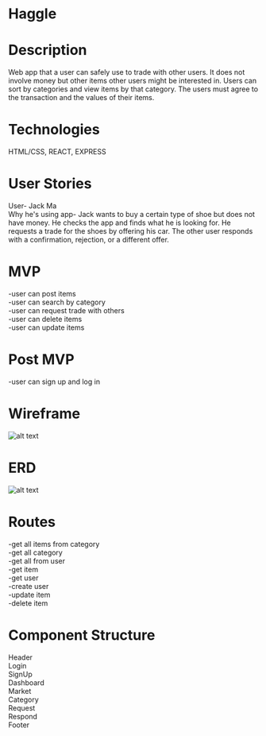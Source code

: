 # Haggle

# Description
Web app that a user can safely use to trade with other users. It does not involve money but other items other users might be interested in. Users can sort by categories and view items by that category. The users must agree to the transaction and the values of their items.

# Technologies
HTML/CSS, REACT, EXPRESS

# User Stories
User- Jack Ma <br/>
Why he's using app- Jack wants to buy a certain type of shoe but does not have money. He checks the app and finds what he is looking for. He requests a trade for the shoes by offering his car. The other user responds with a confirmation, rejection, or a different offer.

# MVP
-user can post items <br/>
-user can search by category <br/>
-user can request trade with others <br/>
-user can delete items <br/>
-user can update items <br/>

# Post MVP
-user can sign up and log in

# Wireframe

![alt text](https://user-images.githubusercontent.com/10161700/58830134-9beed080-8617-11e9-9338-e7aaf932651b.jpg "Wireframe")


# ERD

![alt text](https://user-images.githubusercontent.com/10161700/58830113-91ccd200-8617-11e9-82e9-2f8a9b35bc9b.png "erd")

# Routes
-get all items from category<br/>
-get all category<br/>
-get all from user<br/>
-get item<br/>
-get user<br/>
-create user<br/>
-update item<br/>
-delete item<br/>


# Component Structure
Header<br/>
Login<br/>
SignUp<br/>
Dashboard<br/>
Market<br/>
Category<br/>
Request<br/>
Respond<br/>
Footer<br/>

